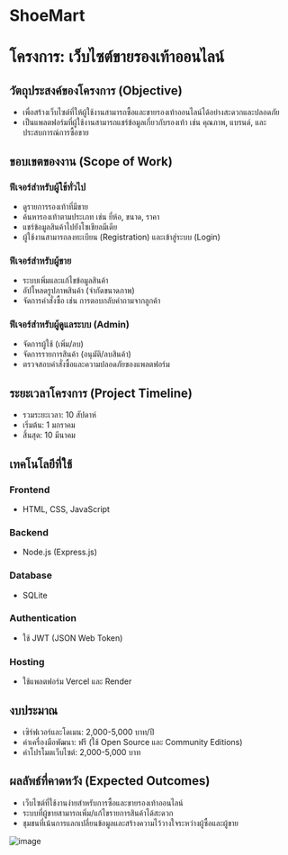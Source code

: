 # ShoeMart

# โครงการ: เว็บไซต์ขายรองเท้าออนไลน์

## วัตถุประสงค์ของโครงการ (Objective)
- เพื่อสร้างเว็บไซต์ที่ให้ผู้ใช้งานสามารถซื้อและขายรองเท้าออนไลน์ได้อย่างสะดวกและปลอดภัย
- เป็นแพลตฟอร์มที่ผู้ใช้งานสามารถแชร์ข้อมูลเกี่ยวกับรองเท้า เช่น คุณภาพ, แบรนด์, และประสบการณ์การซื้อขาย

## ขอบเขตของงาน (Scope of Work)

### ฟีเจอร์สำหรับผู้ใช้ทั่วไป
- ดูรายการรองเท้าที่มีขาย
- ค้นหารองเท้าตามประเภท เช่น ยี่ห้อ, ขนาด, ราคา
- แชร์ข้อมูลสินค้าไปยังโซเชียลมีเดีย
- ผู้ใช้งานสามารถลงทะเบียน (Registration) และเข้าสู่ระบบ (Login)

### ฟีเจอร์สำหรับผู้ขาย
- ระบบเพิ่มและแก้ไขข้อมูลสินค้า
- อัปโหลดรูปภาพสินค้า (จำกัดขนาดภาพ)
- จัดการคำสั่งซื้อ เช่น การตอบกลับคำถามจากลูกค้า

### ฟีเจอร์สำหรับผู้ดูแลระบบ (Admin)
- จัดการผู้ใช้ (เพิ่ม/ลบ)
- จัดการรายการสินค้า (อนุมัติ/ลบสินค้า)
- ตรวจสอบคำสั่งซื้อและความปลอดภัยของแพลตฟอร์ม

## ระยะเวลาโครงการ (Project Timeline)
- รวมระยะเวลา: 10 สัปดาห์
- เริ่มต้น: 1 มกราคม
- สิ้นสุด: 10 มีนาคม

## เทคโนโลยีที่ใช้

### Frontend
- HTML, CSS, JavaScript

### Backend
- Node.js (Express.js)

### Database
- SQLite

### Authentication
- ใช้ JWT (JSON Web Token)

### Hosting
- ใช้แพลตฟอร์ม Vercel และ Render

## งบประมาณ
- เซิร์ฟเวอร์และโดเมน: 2,000-5,000 บาท/ปี
- ค่าเครื่องมือพัฒนา: ฟรี (ใช้ Open Source และ Community Editions)
- ค่าโปรโมตเว็บไซต์: 2,000-5,000 บาท

## ผลลัพธ์ที่คาดหวัง (Expected Outcomes)
- เว็บไซต์ที่ใช้งานง่ายสำหรับการซื้อและขายรองเท้าออนไลน์
- ระบบที่ผู้ขายสามารถเพิ่ม/แก้ไขรายการสินค้าได้สะดวก
- ชุมชนที่เน้นการแลกเปลี่ยนข้อมูลและสร้างความไว้วางใจระหว่างผู้ซื้อและผู้ขาย

![image](https://github.com/user-attachments/assets/f77f7687-5e54-4313-a902-e8649fcda29d)
